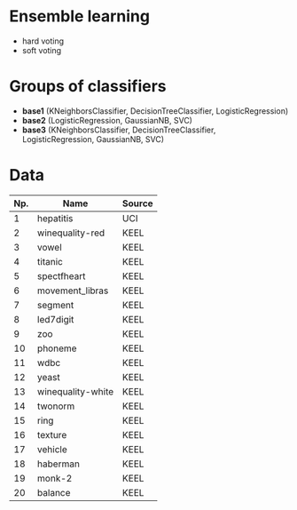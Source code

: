 # Ensemble learning

- hard voting 
- soft voting 

# Groups of classifiers

- <b>base1</b> (KNeighborsClassifier, DecisionTreeClassifier, LogisticRegression)
- <b>base2</b> (LogisticRegression, GaussianNB, SVC)
 - <b>base3</b> (KNeighborsClassifier, DecisionTreeClassifier, LogisticRegression, GaussianNB, SVC)

# Data

| Np. | Name              | Source<br> |
| --- | ----------------- | ---------- |
| 1   | hepatitis         | UCI        |
| 2   | winequality-red   | KEEL       |
| 3   | vowel             | KEEL       |
| 4   | titanic           | KEEL       |
| 5   | spectfheart       | KEEL       |
| 6   | movement\_libras  | KEEL       |
| 7   | segment           | KEEL       |
| 8   | led7digit         | KEEL       |
| 9   | zoo               | KEEL       |
| 10  | phoneme           | KEEL       |
| 11  | wdbc              | KEEL       |
| 12  |  yeast            | KEEL       |
| 13  | winequality-white | KEEL       |
| 14  | twonorm           | KEEL       |
| 15  | ring              | KEEL       |
| 16  | texture           | KEEL       |
| 17  | vehicle           | KEEL       |
| 18  | haberman          | KEEL       |
| 19  | monk-2            | KEEL       |
| 20  | balance           | KEEL       |
